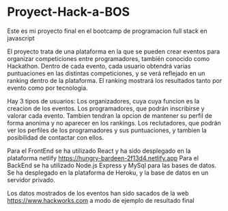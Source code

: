 # Proyect-Hack-a-BOS
Este es mi proyecto final en el bootcamp de programacion full stack en javascript

El proyecto trata de una plataforma en la que se pueden crear eventos para organizar competiciones entre programadores, también conocido como Hackathon. Dentro de cada evento, cada usuario obtendrá varias puntuaciones en las distintas competiciones, y se verá reflejado en un ranking dentro de la plataforma. El ranking mostrará los resultados tanto por evento como por tecnologia.

Hay 3 tipos de usuarios: Los organizadores, cuya cuya funcion es la creacion de los eventos.
                         Los programadores, que podrán inscribirse y valorar cada evento. Tambien tendran la opcion de mantener su perfil de forma anonima y no aparecer en los                              rankings.
                         Los reclutadores, que podrán ver los perfiles de los programadores y sus puntuaciones, y tambien la posibilidad de contactar con ellos.
                         
Para el FrontEnd se ha utilizado React y ha sido desplegado en la plataforma netlify https://hungry-bardeen-2f13d4.netlify.app
Para el BackEnd se ha utilizado Node.js Express y MySql para las bases de datos. Se ha desplegado en la plataforma de Heroku, y la base de datos en un servidor privado.

Los datos mostrados de los eventos han sido sacados de la web https://www.hackworks.com a modo de ejemplo de resultado final
